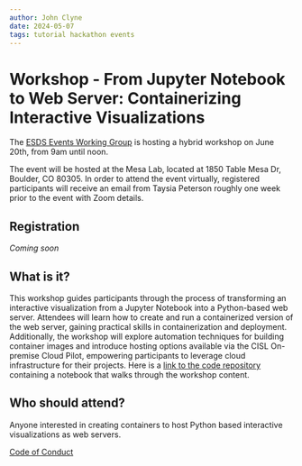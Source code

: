 ```yaml
---
author: John Clyne
date: 2024-05-07
tags: tutorial hackathon events
---
```


# Workshop - From Jupyter Notebook to Web Server: Containerizing Interactive Visualizations 

The [ESDS Events Working Group](https://ncar.github.io/esds/about/#events-working-group) is hosting a hybrid workshop on June 20th, from 9am until noon. 


The event will be hosted at the Mesa Lab, located at 1850 Table
Mesa Dr, Boulder, CO 80305. In order to attend the event virtually,
registered participants will receive an email from Taysia
Peterson roughly one week prior to the event with Zoom details.

## Registration

*Coming soon*

## What is it?

This workshop guides participants through the process of transforming
an interactive visualization from a Jupyter Notebook into a
Python-based web server. Attendees will learn how to create and run
a containerized version of the web server, gaining practical skills
in containerization and deployment. Additionally, the workshop will
explore automation techniques for building container images and
introduce hosting options available via the CISL On-premise Cloud
Pilot, empowering participants to leverage cloud infrastructure for
their projects. Here is a [link to the code
repository](https://github.com/NicholasCote/nbviz-to-container)
containing a notebook that walks through the workshop content.

## Who should attend?

Anyone interested in creating containers to host Python based
interactive visualizations as web servers.



[Code of Conduct](https://www.ucar.edu/who-we-are/ethics-integrity/codes-conduct/participants)
